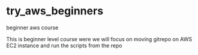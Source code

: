 # try_aws_beginners
beginner aws course

This is beginner level course were we will focus on moving gitrepo on AWS EC2 instance and run the scripts from the repo
